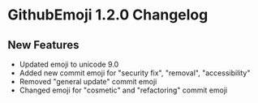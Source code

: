 # GithubEmoji 1.2.0 Changelog

## New Features

* Updated emoji to unicode 9.0
* Added new commit emoji for "security fix", "removal", "accessibility"
* Removed "general update" commit emoji
* Changed emoji for "cosmetic" and "refactoring" commit emoji